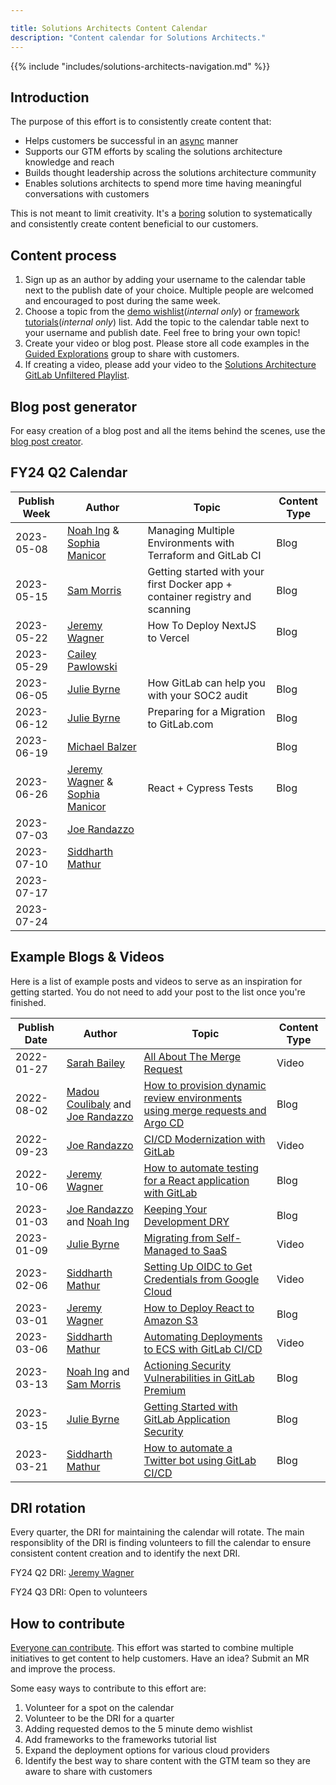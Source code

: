 ```yaml
---

title: Solutions Architects Content Calendar
description: "Content calendar for Solutions Architects."
---
```







{{% include "includes/solutions-architects-navigation.md" %}}

## Introduction

The purpose of this effort is to consistently create content that:

- Helps customers be successful in an [async](/handbook/company/culture/all-remote/asynchronous/) manner
- Supports our GTM efforts by scaling the solutions architecture knowledge and reach
- Builds thought leadership across the solutions architecture community
- Enables solutions architects to spend more time having meaningful conversations with customers

This is not meant to limit creativity. It's a [boring](/handbook/values/#boring-solutions) solution to systematically and consistently create content beneficial to our customers. 

## Content process

1. Sign up as an author by adding your username to the calendar table next to the publish date of your choice. Multiple people are welcomed and encouraged to post during the same week.
2. Choose a topic from the [demo wishlist](https://drive.google.com/drive/u/0/search?q=title:%225%20Minute%20Demo%20Framework:%20Demo%20Wishlist%22%20type:document)(_internal only_) or [framework tutorials](https://drive.google.com/drive/u/0/search?q=title:%22Framework%20Tutorials%22%20type:sheet)(_internal only_) list. Add the topic to the calendar table next to your username and publish date. Feel free to bring your own topic!
3. Create your video or blog post. Please store all code examples in the [Guided Explorations](https://gitlab.com/guided-explorations) group to share with customers.
4. If creating a video, please add your video to the [Solutions Architecture GitLab Unfiltered Playlist](https://www.youtube.com/playlist?list=PL05JrBw4t0Ko87g05LlHroe7eLPzCPJUY).

## Blog post generator
For easy creation of a blog post and all the items behind the scenes, use the [blog post creator](https://demos.gitlab.io/applications/blog-post-creator/#/).

## FY24 Q2 Calendar

| Publish Week 	| Author 	| Topic 	| Content Type 	|
|--------------	|--------	|-------	|--------------	|
| 2023-05-08   	| [Noah Ing](https://gitlab.com/noah.ing) & [Sophia Manicor](https://gitlab.com/smanicor) | Managing Multiple Environments with Terraform and GitLab CI | Blog |
| 2023-05-15   	| [Sam Morris](https://gitlab.com/sam) | Getting started with your first Docker app + container registry and scanning | Blog |
| 2023-05-22   	| [Jeremy Wagner](https://gitlab.com/jeremywagner) | How To Deploy NextJS to Vercel  | Blog |
| 2023-05-29   	| [Cailey Pawlowski](https://gitlab.com/cpawlowski) |       	|              	|
| 2023-06-05   	| [Julie Byrne](https://gitlab.com/juliebyrne) | How GitLab can help you with your SOC2 audit | Blog |
| 2023-06-12   	| [Julie Byrne](https://gitlab.com/juliebyrne) | Preparing for a Migration to GitLab.com | Blog |
| 2023-06-19   	| [Michael Balzer](https://gitlab.com/mbalzer) |       	| Blog |
| 2023-06-26   	| [Jeremy Wagner](https://gitlab.com/jeremywagner) & [Sophia Manicor](https://gitlab.com/smanicor) | React + Cypress Tests | Blog |
| 2023-07-03   	| [Joe Randazzo](https://gitlab.com/jrandazzo) |       	|              	|
| 2023-07-10   	| [Siddharth Mathur](https://gitlab.com/smathur) |       	|              	|
| 2023-07-17   	|        	|       	|              	|
| 2023-07-24  	|        	|       	|              	|

## Example Blogs & Videos

Here is a list of example posts and videos to serve as an inspiration for getting started. You do not need to add your post to the list once you're finished.

| Publish Date | Author                                                                                       | Topic                                                                                                                                         | Content Type |
|--------------|----------------------------------------------------------------------------------------------|-----------------------------------------------------------------------------------------------------------------------------------------------|--------------|
| 2022-01-27   | [Sarah Bailey](https://gitlab.com/sbailey1)                                                  | [All About The Merge Request](https://www.youtube.com/watch?v=eTIVgyknA9w )                                                                   | Video        |
| 2022-08-02   | [Madou Coulibaly](https://gitlab.com/madou) and [Joe Randazzo](https://gitlab.com/jrandazzo) | [How to provision dynamic review environments using merge requests and Argo CD](https://about.gitlab.com/blog/2022/08/02/how-to-provision-reviewops/)                 | Blog         |
| 2022-09-23   | [Joe Randazzo](https://gitlab.com/jrandazzo)                                                 | [CI/CD Modernization with GitLab]( https://www.youtube.com/watch?v=QGAaif8lY0A&ab_channel=GitLabUnfiltered )                                  | Video        |
| 2022-10-06   | [Jeremy Wagner]( https://gitlab.com/jeremywagner )                                           | [How to automate testing for a React application with GitLab](https://about.gitlab.com/blog/2022/11/01/how-to-automate-testing-for-a-react-application-with-gitlab/)  | Blog         |
| 2023-01-03   | [Joe Randazzo](https://gitlab.com/jrandazzo) and [Noah Ing](https://gitlab.com/noah)         | [Keeping Your Development DRY](https://about.gitlab.com/blog/2023/01/03/keeping-your-development-dry/)                                                                | Blog         |
| 2023-01-09   | [Julie Byrne](https://gitlab.com/juliebyrne)                                                 | [Migrating from Self-Managed to SaaS](https://youtu.be/L11mZqQKuwo)                                                                           | Video        |
| 2023-02-06   | [Siddharth Mathur](https://gitlab.com/smathur)                                               | [Setting Up OIDC to Get Credentials from Google Cloud](https://www.youtube.com/watch?v=Psfy3dIa6w8&list=PL05JrBw4t0KrjbWGBOq710-WAUpQTVial)   | Video        |
| 2023-03-01   | [Jeremy Wagner](https://gitlab.com/jeremywagner)                                             | [How to Deploy React to Amazon S3](https://about.gitlab.com/blog/2023/03/01/how-to-deploy-react-to-amazon-s3/)                                                        | Blog         |
| 2023-03-06   | [Siddharth Mathur](https://gitlab.com/smathur)                                               | [Automating Deployments to ECS with GitLab CI/CD](https://youtu.be/Grc_5v4rOFI)                                                               | Video        |
| 2023-03-13   | [Noah Ing](https://gitlab.com/noah) and [Sam Morris](https://gitlab.com/sam)                 | [Actioning Security Vulnerabilities in GitLab Premium](https://about.gitlab.com/blog/2023/03/13/actioning-security-vulnerabilities-in-gitlab-premium/)                | Blog         |
| 2023-03-15   | [Julie Byrne](https://gitlab.com/juliebyrne)                                                 | [Getting Started with GitLab Application Security](https://about.gitlab.com/blog/2023/03/15/getting-started-with-gitlab-application-security/)                        | Blog         |
| 2023-03-21   | [Siddharth Mathur](https://gitlab.com/smathur)                                               | [How to automate a Twitter bot using GitLab CI/CD](https://about.gitlab.com/blog/2023/03/21/automating-a-twitter-bot-using-gitlab-cicd/)                              | Blog         |

## DRI rotation

Every quarter, the DRI for maintaining the calendar will rotate. The main responsiblity of the DRI is finding volunteers to fill the calendar to ensure consistent content creation and to identify the next DRI.

FY24 Q2 DRI: [Jeremy Wagner](https://gitlab.com/jeremywagner)

FY24 Q3 DRI: Open to volunteers

## How to contribute

[Everyone can contribute](/handbook/company/mission/#background). This effort was started to combine multiple initiatives to get content to help customers. Have an idea? Submit an MR and improve the process.

Some easy ways to contribute to this effort are:

1. Volunteer for a spot on the calendar
2. Volunteer to be the DRI for a quarter
3. Adding requested demos to the 5 minute demo wishlist
4. Add frameworks to the frameworks tutorial list
5. Expand the deployment options for various cloud providers
6. Identify the best way to share content with the GTM team so they are aware to share with customers
